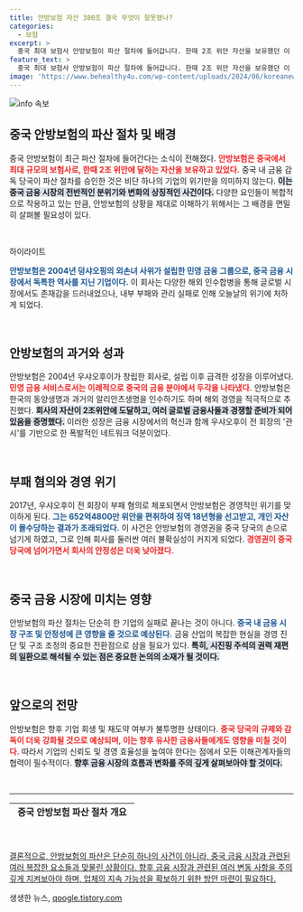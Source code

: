 ```yaml
---
title: 안방보험 자산 380조 결국 무엇이 잘못됐나?
categories:
  - 보험
excerpt: >
  중국 최대 보험사 안방보험이 파산 절차에 들어갑니다. 한때 2조 위안 자산을 보유했던 이 금융 대기업은 부패 혐의로 회장이 체포된 뒤 급속하게 악화된 상황입니다. 궁극적인 원인은 무엇일까요? 클릭해 보세요!
feature_text: >
  중국 최대 보험사 안방보험이 파산 절차에 들어갑니다. 한때 2조 위안 자산을 보유했던 이 금융 대기업은 부패 혐의로 회장이 체포된 뒤 급속하게 악화된 상황입니다. 궁극적인 원인은 무엇일까요? 클릭해 보세요!
image: 'https://www.behealthy4u.com/wp-content/uploads/2024/06/koreanews.jpg'
---
```


<p><img src="https://www.behealthy4u.com/wp-content/uploads/2024/06/koreanews.jpg" alt="info 속보" /></p>

<h2 data-ke-size="size26">중국 안방보험의 파산 절차 및 배경</h2>

<p data-ke-size="size16">중국 안방보험이 최근 파산 절차에 들어간다는 소식이 전해졌다. <b><span style="color: #ee2323;">안방보험은 중국에서 최대 규모의 보험사로, 한때 2조 위안에 달하는 자산을 보유하고 있었다.</span></b>  중국 내 금융 감독 당국이 파산 절차를 승인한 것은 비단 하나의 기업의 위기만을 의미하지 않는다. <b><span style="background-color: #21538527;">이는 중국 금융 시장의 전반적인 분위기와 변화의 상징적인 사건이다.</span></b> 다양한 요인들이 복합적으로 작용하고 있는 만큼, 안방보험의 상황을 제대로 이해하기 위해서는 그 배경을 면밀히 살펴볼 필요성이 있다.</p>

<p data-ke-size="size16">&nbsp;</p>

<p>하이라이트</p>

<p><b><span style="color: #1a5490;">안방보험은 2004년 덩샤오핑의 외손녀 사위가 설립한 민영 금융 그룹으로, 중국 금융 시장에서 독특한 역사를 지닌 기업이다.</span></b> 이 회사는 다양한 해외 인수합병을 통해 글로벌 시장에서도 존재감을 드러내었으나, 내부 부패와 관리 실패로 인해 오늘날의 위기에 처하게 되었다. </p>

<p data-ke-size="size16">&nbsp;</p>

<h2 data-ke-size="size26">안방보험의 과거와 성과</h2>

<p data-ke-size="size16">안방보험은 2004년 우샤오후이가 창립한 회사로, 설립 이후 급격한 성장을 이루어냈다. <b><span style="color: #ee2323;">민영 금융 서비스로서는 이례적으로 중국의 금융 분야에서 두각을 나타냈다.</span></b> 안방보험은 한국의 동양생명과 과거의 알리안츠생명을 인수하기도 하며 해외 경영을 적극적으로 추진했다. <b><span style="background-color: #21538527;">회사의 자산이 2조위안에 도달하고, 여러 글로벌 금융사들과 경쟁할 준비가 되어 있음을 증명했다.</span></b> 이러한 성장은 금융 시장에서의 혁신과 함께 우샤오후이 전 회장의 '관시'를 기반으로 한 폭발적인 네트워크 덕분이었다.</p>

<p data-ke-size="size16">&nbsp;</p>

<h2 data-ke-size="size26">부패 혐의와 경영 위기</h2>

<p data-ke-size="size16">2017년, 우샤오후이 전 회장이 부패 혐의로 체포되면서 안방보험은 경영적인 위기를 맞이하게 된다. <b><span style="color: #1a5490;">그는 652억4800만 위안을 편취하여 징역 18년형을 선고받고, 개인 자산이 몰수당하는 결과가 초래되었다.</span></b> 이 사건은 안방보험의 경영권을 중국 당국의 손으로 넘기게 하였고, 그로 인해 회사를 둘러싼 여러 불확실성이 커지게 되었다. <b><span style="color: #ee2323;">경영권이 중국 당국에 넘어가면서 회사의 안정성은 더욱 낮아졌다.</span></b></p>

<p data-ke-size="size16">&nbsp;</p>

<h2 data-ke-size="size26">중국 금융 시장에 미치는 영향</h2>

<p data-ke-size="size16">안방보험의 파산 절차는 단순히 한 기업의 실패로 끝나는 것이 아니다. <b><span style="color: #1a5490;">중국 내 금융 시장 구조 및 안정성에 큰 영향을 줄 것으로 예상된다.</span></b> 금융 산업의 복잡한 현실을 경영 진단 및 구조 조정의 중요한 전환점으로 삼을 필요가 있다. <b><span style="background-color: #21538527;">특히, 시진핑 주석의 권력 재편의 일환으로 해석될 수 있는 점은 중요한 논의의 소재가 될 것이다.</span></b></p>

<p data-ke-size="size16">&nbsp;</p>

<h2 data-ke-size="size26">앞으로의 전망</h2>

<p data-ke-size="size16">안방보험은 향후 기업 회생 및 재도약 여부가 불투명한 상태이다. <b><span style="color: #ee2323;">중국 당국의 규제와 감독이 더욱 강화될 것으로 예상되며, 이는 향후 유사한 금융사들에게도 영향을 미칠 것이다.</span></b> 따라서 기업의 신뢰도 및 경영 효율성을 높여야 한다는 점에서 모든 이해관계자들의 협력이 필수적이다. <b><span style="background-color: #21538527;">향후 금융 시장의 흐름과 변화를 주의 깊게 살펴보아야 할 것이다.</span></b></p>

<p data-ke-size="size16">&nbsp;</p>

<hr />

<table style="width: 100%; height: 36px;">
    <tr>
        <td style="text-align: center; height: 17px;"><b>중국 안방보험 파산 절차 개요</b></td>
    </tr>
    <tr>
        <td style="text-align: center; height: 17px;"><b>설립 연도</b>: 2004년</td>
    </tr>
    <tr>
        <td style="text-align: center; height: 17px;"><b>자산 규모</b>: 2조 위안</td>
    </tr>
    <tr>
        <td style="text-align: center; height: 17px;"><b>주요 인물</b>: 우샤오후이(전 회장)</td>
    </tr>
    <tr>
        <td style="text-align: center; height: 17px;"><b>부패 사건 연도</b>: 2017년</td>
    </tr>
    <tr>
        <td style="text-align: center; height: 17px;"><b>징역형</b>: 18년형</td>
    </tr>
</table>

<p data-ke-size="size16">&nbsp;</p>

<p><u>  결론적으로, 안방보험의 파산은 단순히 하나의 사건이 아니라, 중국 금융 시장과 관련된 여러 복잡한 요소들과 맞물린 상황이다. 향후 금융 시장과 관련된 여러 변동 사항을 주의 깊게 지켜보아야 하며, 업체의 지속 가능성을 확보하기 위한 방안 마련이 필요하다. </u></p>
생생한 뉴스, <a href="https://qoogle.tistory.com" rel="dofollow">qoogle.tistory.com</a>



